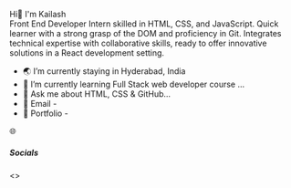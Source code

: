  Hi👋 I'm Kailash
 <br>
Front End Developer Intern skilled in HTML, CSS, and JavaScript. Quick learner with a strong grasp of the DOM and proficiency in Git. Integrates technical expertise with collaborative skills, ready to offer innovative solutions in a React development setting.
<br>


- 🌏 I’m currently staying in Hyderabad, India
- 🌱 I’m currently learning Full Stack web developer course ...
- 💬 Ask me about HTML, CSS & GitHub...
- 📧 Email - <a href="dharavathkailash54@gmail.com<"></a>
- 💼 Portfolio - <a href="https://app.netlify.com/teams/kailashnayak-j7slcfi/overview"></a>

🌐 <h5>Socials</h5>
<>
